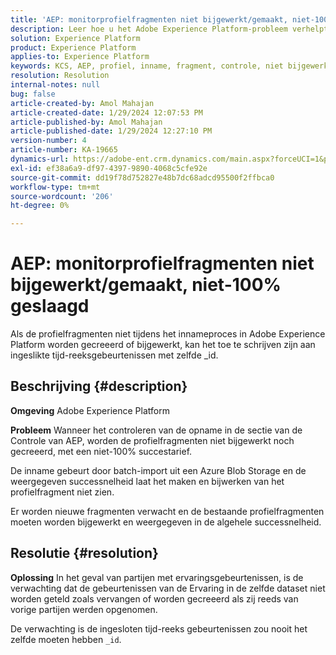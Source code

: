 ```yaml
---
title: 'AEP: monitorprofielfragmenten niet bijgewerkt/gemaakt, niet-100% geslaagd'
description: Leer hoe u het Adobe Experience Platform-probleem verhelpt waarbij profielfragmenten niet tijdens inname worden bijgewerkt/gemaakt.
solution: Experience Platform
product: Experience Platform
applies-to: Experience Platform
keywords: KCS, AEP, profiel, inname, fragment, controle, niet bijgewerkt, niet gemaakt, succespercentage niet 100%, Adobe Experience Platform
resolution: Resolution
internal-notes: null
bug: false
article-created-by: Amol Mahajan
article-created-date: 1/29/2024 12:07:53 PM
article-published-by: Amol Mahajan
article-published-date: 1/29/2024 12:27:10 PM
version-number: 4
article-number: KA-19665
dynamics-url: https://adobe-ent.crm.dynamics.com/main.aspx?forceUCI=1&pagetype=entityrecord&etn=knowledgearticle&id=61923f04-9fbe-ee11-9079-6045bd0061cb
exl-id: ef38a6a9-df97-4397-9890-4068c5cfe92e
source-git-commit: dd19f78d752827e48b7dc68adcd95500f2ffbca0
workflow-type: tm+mt
source-wordcount: '206'
ht-degree: 0%

---
```


# AEP: monitorprofielfragmenten niet bijgewerkt/gemaakt, niet-100% geslaagd


Als de profielfragmenten niet tijdens het innameproces in Adobe Experience Platform worden gecreeerd of bijgewerkt, kan het toe te schrijven zijn aan ingeslikte tijd-reeksgebeurtenissen met zelfde _id.

## Beschrijving {#description}


<b>Omgeving</b>
Adobe Experience Platform

<b>Probleem</b>
Wanneer het controleren van de opname in de sectie van de Controle van AEP, worden de profielfragmenten niet bijgewerkt noch gecreeerd, met een niet-100% succestarief.

De inname gebeurt door batch-import uit een Azure Blob Storage en de weergegeven successnelheid laat het maken en bijwerken van het profielfragment niet zien.

Er worden nieuwe fragmenten verwacht en de bestaande profielfragmenten moeten worden bijgewerkt en weergegeven in de algehele successnelheid.


## Resolutie {#resolution}


<b>Oplossing</b>
In het geval van partijen met ervaringsgebeurtenissen, is de verwachting dat de gebeurtenissen van de Ervaring in de zelfde dataset niet worden geteld zoals vervangen of worden gecreeerd als zij reeds van vorige partijen werden opgenomen.

De verwachting is de ingesloten tijd-reeks gebeurtenissen zou nooit het zelfde moeten hebben `_id`.
